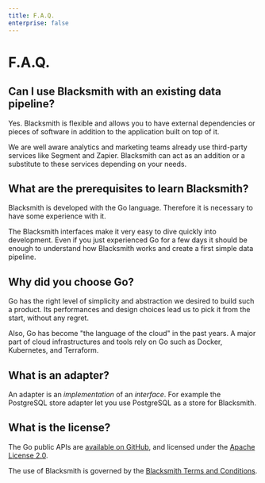 ```yaml
---
title: F.A.Q.
enterprise: false
---
```


# F.A.Q.

## Can I use Blacksmith with an existing data pipeline?

Yes. Blacksmith is flexible and allows you to have external dependencies or pieces
of software in addition to the application built on top of it.

We are well aware analytics and marketing teams already use third-party services
like Segment and Zapier. Blacksmith can act as an addition or a substitute to these
services depending on your needs.

## What are the prerequisites to learn Blacksmith?

Blacksmith is developed with the Go language. Therefore it is necessary to have
some experience with it.

The Blacksmith interfaces make it very easy to dive quickly into development.
Even if you just experienced Go for a few days it should be enough to understand
how Blacksmith works and create a first simple data pipeline.

## Why did you choose Go?

Go has the right level of simplicity and abstraction we desired to build such a
product. Its performances and design choices lead us to pick it from the start,
without any regret.

Also, Go has become "the language of the cloud" in the past years. A major part
of cloud infrastructures and tools rely on Go such as Docker, Kubernetes, and
Terraform.

## What is an adapter?

An adapter is an *implementation* of an *interface*. For example the PostgreSQL
store adapter let you use PostgreSQL as a store for Blacksmith.

## What is the license?

The Go public APIs are [available on GitHub](https://github.com/nunchistudio/blacksmith),
and licensed under the [Apache License 2.0](https://github.com/nunchistudio/blacksmith/blob/master/LICENSE).

The use of Blacksmith is governed by the
[Blacksmith Terms and Conditions](http://nunchi.studio/legal/terms).
